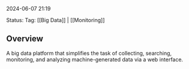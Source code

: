 
2024-06-07 21:19

Status:
Tag: [[Big Data]] | [[Monitoring]]

## Overview

A big data platform that simplifies the task of collecting, searching, monitoring, and analyzing machine-generated data via a web interface.